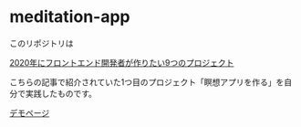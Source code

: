 # meditation-app

このリポジトリは  
  
[2020年にフロントエンド開発者が作りたい9つのプロジェクト](https://qiita.com/baby-degu/items/df70cccf686ad9fe4940)  
  
こちらの記事で紹介されていた1つ目のプロジェクト「瞑想アプリを作る」を自分で実践したものです。

[デモページ](https://lulubell-jp.github.io/meditation-app/)
